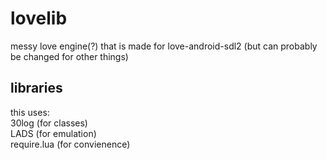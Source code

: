 # lovelib
messy love engine(?) that is made for love-android-sdl2 (but can probably be changed for other things)
## libraries
this uses:  
30log (for classes)  
LADS (for emulation)  
require.lua (for convienence)
